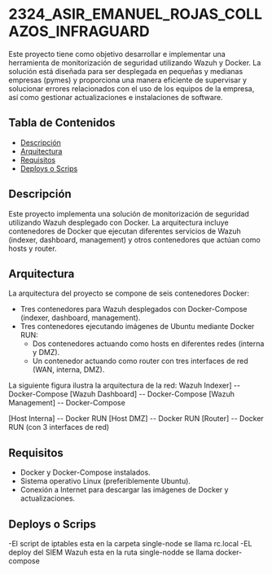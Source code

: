 # 2324_ASIR_EMANUEL_ROJAS_COLLAZOS_INFRAGUARD

Este proyecto tiene como objetivo desarrollar e implementar una herramienta de monitorización de seguridad utilizando Wazuh y Docker. La solución está diseñada para ser desplegada en pequeñas y medianas empresas (pymes) y proporciona una manera eficiente de supervisar y solucionar errores relacionados con el uso de los equipos de la empresa, así como gestionar actualizaciones e instalaciones de software.

## Tabla de Contenidos

- [Descripción](#descripción)
- [Arquitectura](#arquitectura)
- [Requisitos](#requisitos)
- [Deploys o Scrips](#Deploys_o_Scrips)

## Descripción

Este proyecto implementa una solución de monitorización de seguridad utilizando Wazuh desplegado con Docker. La arquitectura incluye contenedores de Docker que ejecutan diferentes servicios de Wazuh (indexer, dashboard, management) y otros contenedores que actúan como hosts y router.

## Arquitectura

La arquitectura del proyecto se compone de seis contenedores Docker:
- Tres contenedores para Wazuh desplegados con Docker-Compose (indexer, dashboard, management).
- Tres contenedores ejecutando imágenes de Ubuntu mediante Docker RUN:
  - Dos contenedores actuando como hosts en diferentes redes (interna y DMZ).
  - Un contenedor actuando como router con tres interfaces de red (WAN, interna, DMZ).

La siguiente figura ilustra la arquitectura de la red:
Wazuh Indexer] -- Docker-Compose
[Wazuh Dashboard] -- Docker-Compose
[Wazuh Management] -- Docker-Compose

[Host Interna] -- Docker RUN
[Host DMZ] -- Docker RUN
[Router] -- Docker RUN (con 3 interfaces de red)


## Requisitos

- Docker y Docker-Compose instalados.
- Sistema operativo Linux (preferiblemente Ubuntu).
- Conexión a Internet para descargar las imágenes de Docker y actualizaciones.

## Deploys o Scrips

-El script de iptables esta en la carpeta single-node se llama rc.local
-EL deploy del SIEM Wazuh esta en la ruta single-nodde se llama docker-compose

